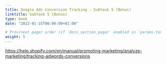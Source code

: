 ```yaml
---
title: Google Ads Conversion Tracking - Subtask 5 (Bonus)
linktitle: Subtask 5 (Bonus)
type: book
date: "2022-01-15T00:00:00+01:00"

# Prev/next pager order (if `docs_section_pager` enabled in `params.toml`)
weight: 5
---
```


https://help.shopify.com/en/manual/promoting-marketing/analyze-marketing/tracking-adwords-conversions